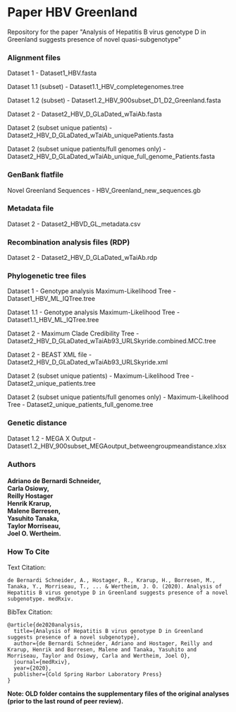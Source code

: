# Paper HBV Greenland
Repository for the paper "Analysis of Hepatitis B virus genotype D in Greenland suggests presence of novel quasi-subgenotype"

### Alignment files

Dataset 1 - Dataset1_HBV.fasta

Dataset 1.1 (subset) - Dataset1.1_HBV_completegenomes.tree

Dataset 1.2 (subset) - Dataset1.2_HBV_900subset_D1_D2_Greenland.fasta

Dataset 2 - Dataset2_HBV_D_GLaDated_wTaiAb.fasta

Dataset 2 (subset unique patients) - Dataset2_HBV_D_GLaDated_wTaiAb_uniquePatients.fasta

Dataset 2 (subset unique patients/full genomes only) - Dataset2_HBV_D_GLaDated_wTaiAb_unique_full_genome_Patients.fasta

### GenBank flatfile

Novel Greenland Sequences - HBV_Greenland_new_sequences.gb

### Metadata file

Dataset 2 - Dataset2_HBVD_GL_metadata.csv

### Recombination analysis files (RDP)

Dataset 2 - Dataset2_HBV_D_GLaDated_wTaiAb.rdp

### Phylogenetic tree files

Dataset 1 - Genotype analysis Maximum-Likelihood Tree - Dataset1_HBV_ML_IQTree.tree

Dataset 1.1 - Genotype analysis Maximum-Likelihood Tree - Dataset1.1_HBV_ML_IQTree.tree

Dataset 2 - Maximum Clade Credibility Tree - Dataset2_HBV_D_GLaDated_wTaiAb93_URLSkyride.combined.MCC.tree

Dataset 2 - BEAST XML file - Dataset2_HBV_D_GLaDated_wTaiAb93_URLSkyride.xml

Dataset 2 (subset unique patients) - Maximum-Likelihood Tree - Dataset2_unique_patients.tree

Dataset 2 (subset unique patients/full genomes only) - Maximum-Likelihood Tree - Dataset2_unique_patients_full_genome.tree

### Genetic distance

Dataset 1.2 - MEGA X Output - Dataset1.2_HBV_900subset_MEGAoutput_betweengroupmeandistance.xlsx

### Authors

<h4 align = "left">Adriano de Bernardi Schneider,<br>Carla Osiowy,<br>Reilly Hostager<br>Henrik Krarup,<br>Malene Børresen,<br>Yasuhito Tanaka,<br>Taylor Morriseau,<br>Joel O. Wertheim.</h4>

### How To Cite

Text Citation:

```
de Bernardi Schneider, A., Hostager, R., Krarup, H., Borresen, M., Tanaka, Y., Morriseau, T., ... & Wertheim, J. O. (2020). Analysis of Hepatitis B virus genotype D in Greenland suggests presence of a novel subgenotype. medRxiv.
```

BibTex Citation:

```
@article{de2020analysis,
  title={Analysis of Hepatitis B virus genotype D in Greenland suggests presence of a novel subgenotype},
  author={de Bernardi Schneider, Adriano and Hostager, Reilly and Krarup, Henrik and Borresen, Malene and Tanaka, Yasuhito and Morriseau, Taylor and Osiowy, Carla and Wertheim, Joel O},
  journal={medRxiv},
  year={2020},
  publisher={Cold Spring Harbor Laboratory Press}
}
```

**Note: OLD folder contains the supplementary files of the original analyses (prior to the last round of peer review).**


